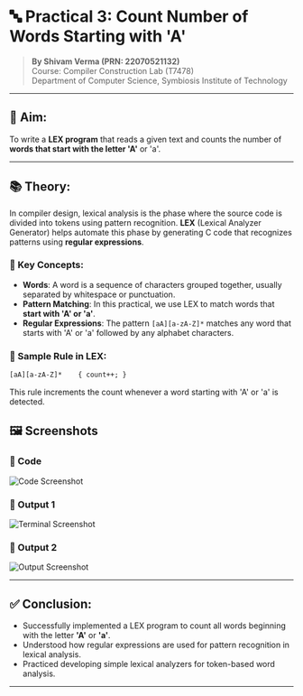# 🔤 Practical 3: Count Number of Words Starting with 'A'

> **By Shivam Verma (PRN: 22070521132)**  
> Course: Compiler Construction Lab (T7478)  
> Department of Computer Science, Symbiosis Institute of Technology

---

## 🎯 Aim:

To write a **LEX program** that reads a given text and counts the number of **words that start with the letter 'A'** or 'a'.

---

## 📚 Theory:

In compiler design, lexical analysis is the phase where the source code is divided into tokens using pattern recognition. **LEX** (Lexical Analyzer Generator) helps automate this phase by generating C code that recognizes patterns using **regular expressions**.

### 🔹 Key Concepts:

- **Words**: A word is a sequence of characters grouped together, usually separated by whitespace or punctuation.
- **Pattern Matching**: In this practical, we use LEX to match words that **start with 'A' or 'a'**.
- **Regular Expressions**: The pattern `[aA][a-zA-Z]*` matches any word that starts with 'A' or 'a' followed by any alphabet characters.

### 🔹 Sample Rule in LEX:
```lex
[aA][a-zA-Z]*    { count++; }
```

This rule increments the count whenever a word starting with 'A' or 'a' is detected.



## 🖼️ Screenshots

### 🔹 Code
![Code Screenshot](https://github.com/PrathamAgrawal51/Compiler_Construction_Lab_22070521078/blob/06978a6e0ceefbb86bed378a985dc141ceca08db/3_Count_Token_Starting_From_A/Screenshots/code.png)

### 🔹 Output 1
![Terminal Screenshot](https://github.com/PrathamAgrawal51/Compiler_Construction_Lab_22070521078/blob/06978a6e0ceefbb86bed378a985dc141ceca08db/3_Count_Token_Starting_From_A/Screenshots/output1.png)

### 🔹 Output 2
![Output Screenshot](https://github.com/PrathamAgrawal51/Compiler_Construction_Lab_22070521078/blob/06978a6e0ceefbb86bed378a985dc141ceca08db/3_Count_Token_Starting_From_A/Screenshots/output2.png)

---

## ✅ Conclusion:

- Successfully implemented a LEX program to count all words beginning with the letter **'A'** or **'a'**.
- Understood how regular expressions are used for pattern recognition in lexical analysis.
- Practiced developing simple lexical analyzers for token-based word analysis.

---